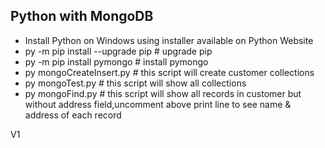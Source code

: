 Python with MongoDB 
---
- Install Python on Windows using installer available on Python Website
- py -m pip install --upgrade pip  # upgrade pip
- py -m pip install pymongo   # install pymongo
- py mongoCreateInsert.py   # this script will create customer collections
- py mongoTest.py #  this script will show all collections
- py mongoFind.py # this script will show all records in customer but without address field,uncomment above print line to see name & address of each record 



V1
